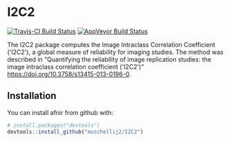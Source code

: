 # I2C2

[![Travis-CI Build Status](https://travis-ci.org/muschellij2/I2C2.svg?branch=master)](https://travis-ci.org/muschellij2/I2C2)
[![AppVeyor Build Status](https://ci.appveyor.com/api/projects/status/github/muschellij2/I2C2?branch=master&svg=true)](https://ci.appveyor.com/project/muschellij2/I2C2)

The I2C2 package computes the Image Intraclass Correlation Coefficient ('I2C2'),
a global measure of reliability for imaging studies. The method was
described in "Quantifying the reliability of image replication 
studies: the image intraclass correlation coefficient ('I2C2')"
https://doi.org/10.3758/s13415-013-0196-0.

## Installation

You can install afnir from github with:

```R
# install.packages("devtools")
devtools::install_github("muschellij2/I2C2")
```

